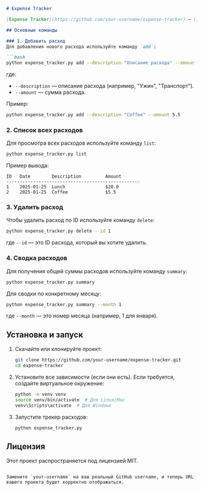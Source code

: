 ```markdown
# Expense Tracker

[Expense Tracker](https://github.com/your-username/expense-tracker) — это инструмент для учета расходов. Он позволяет добавлять, удалять расходы, а также просматривать список всех расходов и делать сводку по месяцам.

## Основные команды

### 1. Добавить расход
Для добавления нового расхода используйте команду `add`:

```bash
python expense_tracker.py add --description "Описание расхода" --amount 50.0
```

где:
- `--description` — описание расхода (например, "Ужин", "Транспорт").
- `--amount` — сумма расхода.

Пример:

```bash
python expense_tracker.py add --description "Coffee" --amount 5.5
```

### 2. Список всех расходов
Для просмотра всех расходов используйте команду `list`:

```bash
python expense_tracker.py list
```

Пример вывода:

```
ID   Date        Description         Amount
--------------------------------------------------
1    2025-01-25  Lunch               $20.0
2    2025-01-25  Coffee              $5.5
```

### 3. Удалить расход
Чтобы удалить расход по ID используйте команду `delete`:

```bash
python expense_tracker.py delete --id 1
```

где `--id` — это ID расхода, который вы хотите удалить.

### 4. Сводка расходов
Для получения общей суммы расходов используйте команду `summary`:

```bash
python expense_tracker.py summary
```

Для сводки по конкретному месяцу:

```bash
python expense_tracker.py summary --month 1
```

где `--month` — это номер месяца (например, 1 для января).

## Установка и запуск

1. Скачайте или клонируйте проект:
   ```bash
   git clone https://github.com/your-username/expense-tracker.git
   cd expense-tracker
   ```

2. Установите все зависимости (если они есть). Если требуется, создайте виртуальное окружение:
   ```bash
   python -m venv venv
   source venv/bin/activate  # Для Linux/Mac
   venv\Scripts\activate  # Для Windows
   ```

3. Запустите трекер расходов:
   ```bash
   python expense_tracker.py
   ```

## Лицензия

Этот проект распространяется под лицензией MIT.
```

Замените `your-username` на ваш реальный GitHub username, и теперь URL вашего проекта будет корректно отображаться.
